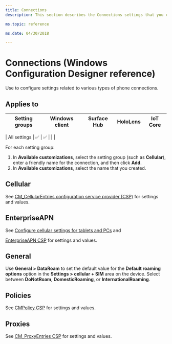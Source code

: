 ```yaml
---
title: Connections
description: This section describes the Connections settings that you can configure in provisioning packages for Windows 10 using Windows Configuration Designer. 

ms.topic: reference

ms.date: 04/30/2018 

--- 
```


# Connections (Windows Configuration Designer reference) 

Use to configure settings related to various types of phone connections. 

## Applies to 

| Setting groups  | Windows client | Surface Hub | HoloLens | IoT Core |
| --- | :---: | :---: | :---: | :---: | 

| All settings  | ✅ | ✅ |  |  | 


For each setting group:
1. In **Available customizations**, select the setting group (such as **Cellular**), enter a friendly name for the connection, and then click **Add**.
2. In **Available customizations**, select the name that you created.  

## Cellular 

See [CM_CellularEntries configuration service provider (CSP)](/windows/client-management/mdm/cm-cellularentries-csp) for settings and values. 

## EnterpriseAPN 

See [Configure cellular settings for tablets and PCs](../cellular/provisioning-apn.md) and 

[EnterpriseAPN CSP](/windows/client-management/mdm/enterpriseapn-csp) for settings and values. 

## General 

Use **General > DataRoam** to set the default value for the **Default roaming options** option in the **Settings > cellular + SIM** area on the device. Select between **DoNotRoam**, **DomesticRoaming**, or **InternationalRoaming**.  

## Policies 

See [CMPolicy CSP](/windows/client-management/mdm/cmpolicy-csp) for settings and values. 

## Proxies 

See [CM_ProxyEntries CSP](/windows/client-management/mdm/cm-proxyentries-csp) for settings and values.
